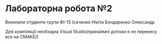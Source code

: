 # Лабораторна робота №2

Виконали студенти групи ФІ-13
Ісаченко Нікіта
Бондаренко Олександр

Для компіляції необхідна Visual Studio(принаймні допоки я не перенесу все на CMAKE))
